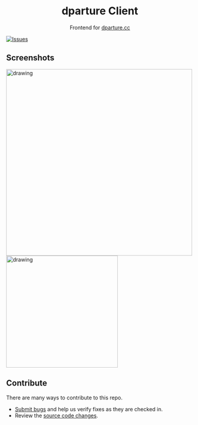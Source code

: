 <p align="center">
    <h1 align="center">dparture Client</h1>
    <p align="center">Frontend for <a href="http://dparture.cc/">dparture.cc</a></p>
</p>

[![Issues](https://img.shields.io/github/issues/ZackaryH8/dparture-client)](https://github.com/ZackaryH8/dparture-client/issues)

## Screenshots
<img src="https://user-images.githubusercontent.com/40175773/115305089-b83d7d00-a15d-11eb-8706-a163338d904a.png" alt="drawing" width="500"/>
<img src="https://user-images.githubusercontent.com/40175773/115305372-1ff3c800-a15e-11eb-8c71-31d402a8f8f7.png" alt="drawing" width="300"/>

## Contribute

There are many ways to contribute to this repo.

-   [Submit bugs](https://github.com/ZackaryH8/dparture-client/issues) and help us verify fixes as they are checked in.
-   Review the [source code changes](https://github.com/ZackaryH8/dparture-client/pulls).
